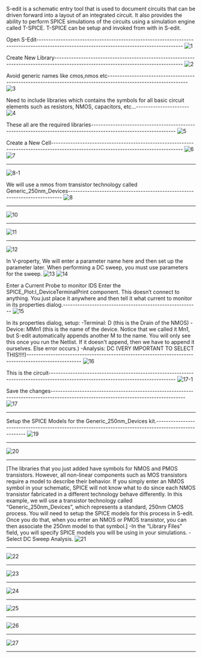 S-edit is a schematic entry tool that is used to document circuits that can be driven forward into a layout
of an integrated circuit. It also provides the ability to perform SPICE simulations of the circuits using a
simulation engine called T-SPICE. T-SPICE can be setup and invoked from with in S-edit.

Open S-Edit------------------------------------------------------------------------------------------------------------------------------------------
![1](https://user-images.githubusercontent.com/115934581/204841491-6dd07008-a9cf-49d6-b470-85e1eb7bfe47.png)

Create New Library-----------------------------------------------------------------------------------------------------------------------------------
![2](https://user-images.githubusercontent.com/115934581/204841535-15f24d2b-174f-47ae-b8ba-07eb07b1e8c3.png)

Avoid generic names like cmos,nmos etc---------------------------------------------------------------------------------------------------------------
![3](https://user-images.githubusercontent.com/115934581/204841593-17f9bba1-6068-4f5b-8472-3838ee4690d3.png)

Need to include libraries which contains the symbols for all basic circuit elements such as resistors, NMOS, capacitors, etc...----------------------
![4](https://user-images.githubusercontent.com/115934581/204841721-4875dad7-084f-4e6a-bb43-c8273c227d5b.png)

These all are the required libraries-----------------------------------------------------------------------------------------------------------------
![5](https://user-images.githubusercontent.com/115934581/204841794-a4a49ce7-9171-4bde-aec9-f1533a3a3dd2.png)

Create a New Cell------------------------------------------------------------------------------------------------------------------------------------
![6](https://user-images.githubusercontent.com/115934581/204841854-b411b1c3-ff44-437a-88db-3d49d83780ef.png)
![7](https://user-images.githubusercontent.com/115934581/204841909-0c5c5902-27a7-4744-b0a5-e0ab8cd2c5e2.png)

----------------------------------------------------------------------------------------------------------------------------------------------------
![8-1](https://user-images.githubusercontent.com/115934581/204841992-ca02de7b-e886-4630-a1d1-501727c05852.png)

We will use a nmos from transistor technology called Generic_250nm_Devices---------------------------------------------------------------------------
![8](https://user-images.githubusercontent.com/115934581/204841940-6cfe8375-9405-4413-b723-f1d4c91f79e3.png)

-----------------------------------------------------------------------------------------------------------------------------------------------------
![10](https://user-images.githubusercontent.com/115934581/204842308-850608db-0acf-4c76-ad9c-fd026e614bfc.png)

-----------------------------------------------------------------------------------------------------------------------------------------------------
![11](https://user-images.githubusercontent.com/115934581/204842346-7bd3515f-0bef-45a6-844a-0cc0318cf32b.png)

-----------------------------------------------------------------------------------------------------------------------------------------------------
![12](https://user-images.githubusercontent.com/115934581/204842394-ddb34e57-13d0-47ef-a053-19e9e3350ede.png)

In V-property, We will enter a parameter name here and then set up the parameter later. When performing a DC sweep, you must use parameters for the sweep.
![13](https://user-images.githubusercontent.com/115934581/204842429-0bfd2e2a-1f33-40eb-9d2d-ac8d33190f42.png)
![14](https://user-images.githubusercontent.com/115934581/204842498-5505b4f7-a173-4b3d-8cd0-df2ce9262032.png)

Enter a Current Probe to monitor IDS
Enter the SPICE_Plot:I_DeviceTerminalPrint component. This doesn’t connect to anything.
You just place it anywhere and then tell it what current to monitor in its properties dialog.--------------------------------------------------------
![15](https://user-images.githubusercontent.com/115934581/204842521-1ad0fd3c-261d-4fde-bcce-929fdfddd92c.png)

In its properties dialog, setup:
-Terminal: D (this is the Drain of the NMOS)
-Device: MMn1 (this is the name of the device. Notice that we called it Mn1, but S-edit automatically appends another M to the name. You will only see this once you run the Netlist. If it doesn't append, then we have to append it ourselves. Else error occurs.)
-Analysis: DC (VERY IMPORTANT TO SELECT THIS!!!!)----------------------------------------------------------------------------------------------------
![16](https://user-images.githubusercontent.com/115934581/204842537-3da009c2-c471-4054-b064-ec1b09f97c09.png)

This is the circuit----------------------------------------------------------------------------------------------------------------------------------
![17-1](https://user-images.githubusercontent.com/115934581/204842579-ded40909-9d6e-46c5-8fdb-f85971c9e20a.png)

Save the changes-------------------------------------------------------------------------------------------------------------------------------------
![17](https://user-images.githubusercontent.com/115934581/204842551-64f16017-0139-418d-b4d4-55266b8e4ca2.png)

-----------------------------------------------------------------------------------------------------------------------------------------------------

Setup the SPICE Models for the Generic_250nm_Devices kit.------------------------------------------------------------------------------------------------------
![19](https://user-images.githubusercontent.com/115934581/204842599-98672939-51ed-4e47-9c74-f09928d0bf94.png)

-----------------------------------------------------------------------------------------------------------------------------------------------------
![20](https://user-images.githubusercontent.com/115934581/204842624-8340653d-8bce-452a-9655-c7a01b0d4d64.png)

-----------------------------------------------------------------------------------------------------------------------------------------------------
[The libraries that you just added have symbols for NMOS and PMOS transistors. However, all non-linear components such as MOS transistors require a model to describe their behavior. If you simply enter an NMOS symbol in your schematic, SPICE will not know what to do since each NMOS transistor fabricated in a different technology behave differently. In this example, we will use a transistor technology called “Generic_250nm_Devices”, which represents a standard, 250nm CMOS process. You will need to setup the SPICE models for this process in S-edit. Once you do that, when you enter an NMOS or PMOS transistor, you can then associate the 250nm model to that symbol.]
-In the “Library Files” field, you will specify SPICE models you will be using in your simulations.
-Select DC Sweep Analysis.
![21](https://user-images.githubusercontent.com/115934581/204842639-8cea9c44-53b6-4bd2-b1fa-013370c6bb8b.png)

-----------------------------------------------------------------------------------------------------------------------------------------------------
![22](https://user-images.githubusercontent.com/115934581/204842674-8f972b2f-d377-4e6b-bbed-10283840ae31.png)

-----------------------------------------------------------------------------------------------------------------------------------------------------
![23](https://user-images.githubusercontent.com/115934581/204842704-62a34e9f-7ef7-4f55-b180-5f69b31966af.png)

-----------------------------------------------------------------------------------------------------------------------------------------------------
![24](https://user-images.githubusercontent.com/115934581/204842746-babee59b-44e0-4e63-9b9f-d760157dde10.png)

-----------------------------------------------------------------------------------------------------------------------------------------------------
![25](https://user-images.githubusercontent.com/115934581/204842782-90020e42-485c-4539-892b-f4e912fafcb5.png)

-----------------------------------------------------------------------------------------------------------------------------------------------------
![26](https://user-images.githubusercontent.com/115934581/204842806-06866e15-981a-4b32-bed5-291744aa5a8a.png)

-----------------------------------------------------------------------------------------------------------------------------------------------------
![27](https://user-images.githubusercontent.com/115934581/204842847-73b8f16e-04fc-442e-b80c-5c91323a148c.png)

-----------------------------------------------------------------------------------------------------------------------------------------------------
